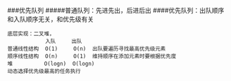 ###优先队列
#####普通队列：先进先出，后进后出
####优先队列：出队顺序和入队顺序无关，和优先级有关
````
底层实现：二叉堆，
            入队     出队
普通线性结构  O(1)     O(n)  出队要遍历寻找最高优先级元素
顺序线性结构  O(n)     O(1)  维持顺序在添加元素时要根据优先度
堆          O(logn)  O(logn)
动态选择优先级最高的任务执行
````
